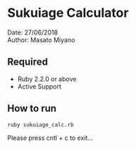 # Sukuiage Calculator
Date: 27/06/2018 <br />
Author: Masato Miyano
## Required
  * Ruby 2.2.0 or above
  * Active Support

## How to run
```
ruby sukuiage_calc.rb
```

Please press cntl + c to exit...
